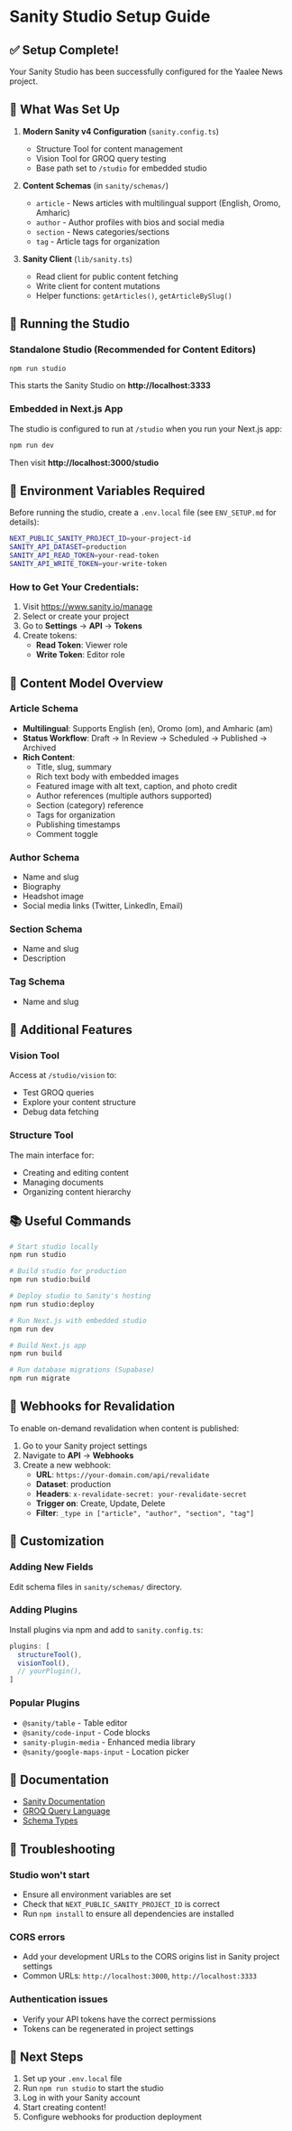 # Sanity Studio Setup Guide

## ✅ Setup Complete!

Your Sanity Studio has been successfully configured for the Yaalee News project.

## 📁 What Was Set Up

1. **Modern Sanity v4 Configuration** (`sanity.config.ts`)
   - Structure Tool for content management
   - Vision Tool for GROQ query testing
   - Base path set to `/studio` for embedded studio

2. **Content Schemas** (in `sanity/schemas/`)
   - `article` - News articles with multilingual support (English, Oromo, Amharic)
   - `author` - Author profiles with bios and social media
   - `section` - News categories/sections
   - `tag` - Article tags for organization

3. **Sanity Client** (`lib/sanity.ts`)
   - Read client for public content fetching
   - Write client for content mutations
   - Helper functions: `getArticles()`, `getArticleBySlug()`

## 🚀 Running the Studio

### Standalone Studio (Recommended for Content Editors)
```bash
npm run studio
```
This starts the Sanity Studio on **http://localhost:3333**

### Embedded in Next.js App
The studio is configured to run at `/studio` when you run your Next.js app:
```bash
npm run dev
```
Then visit **http://localhost:3000/studio**

## 🔑 Environment Variables Required

Before running the studio, create a `.env.local` file (see `ENV_SETUP.md` for details):

```bash
NEXT_PUBLIC_SANITY_PROJECT_ID=your-project-id
SANITY_API_DATASET=production
SANITY_API_READ_TOKEN=your-read-token
SANITY_API_WRITE_TOKEN=your-write-token
```

### How to Get Your Credentials:

1. Visit https://www.sanity.io/manage
2. Select or create your project
3. Go to **Settings** → **API** → **Tokens**
4. Create tokens:
   - **Read Token**: Viewer role
   - **Write Token**: Editor role

## 📝 Content Model Overview

### Article Schema
- **Multilingual**: Supports English (en), Oromo (om), and Amharic (am)
- **Status Workflow**: Draft → In Review → Scheduled → Published → Archived
- **Rich Content**: 
  - Title, slug, summary
  - Rich text body with embedded images
  - Featured image with alt text, caption, and photo credit
  - Author references (multiple authors supported)
  - Section (category) reference
  - Tags for organization
  - Publishing timestamps
  - Comment toggle

### Author Schema
- Name and slug
- Biography
- Headshot image
- Social media links (Twitter, LinkedIn, Email)

### Section Schema
- Name and slug
- Description

### Tag Schema
- Name and slug

## 🔌 Additional Features

### Vision Tool
Access at `/studio/vision` to:
- Test GROQ queries
- Explore your content structure
- Debug data fetching

### Structure Tool
The main interface for:
- Creating and editing content
- Managing documents
- Organizing content hierarchy

## 📚 Useful Commands

```bash
# Start studio locally
npm run studio

# Build studio for production
npm run studio:build

# Deploy studio to Sanity's hosting
npm run studio:deploy

# Run Next.js with embedded studio
npm run dev

# Build Next.js app
npm run build

# Run database migrations (Supabase)
npm run migrate
```

## 🔗 Webhooks for Revalidation

To enable on-demand revalidation when content is published:

1. Go to your Sanity project settings
2. Navigate to **API** → **Webhooks**
3. Create a new webhook:
   - **URL**: `https://your-domain.com/api/revalidate`
   - **Dataset**: production
   - **Headers**: `x-revalidate-secret: your-revalidate-secret`
   - **Trigger on**: Create, Update, Delete
   - **Filter**: `_type in ["article", "author", "section", "tag"]`

## 🎨 Customization

### Adding New Fields
Edit schema files in `sanity/schemas/` directory.

### Adding Plugins
Install plugins via npm and add to `sanity.config.ts`:
```typescript
plugins: [
  structureTool(),
  visionTool(),
  // yourPlugin(),
]
```

### Popular Plugins
- `@sanity/table` - Table editor
- `@sanity/code-input` - Code blocks
- `sanity-plugin-media` - Enhanced media library
- `@sanity/google-maps-input` - Location picker

## 📖 Documentation

- [Sanity Documentation](https://www.sanity.io/docs)
- [GROQ Query Language](https://www.sanity.io/docs/groq)
- [Schema Types](https://www.sanity.io/docs/schema-types)

## 🐛 Troubleshooting

### Studio won't start
- Ensure all environment variables are set
- Check that `NEXT_PUBLIC_SANITY_PROJECT_ID` is correct
- Run `npm install` to ensure all dependencies are installed

### CORS errors
- Add your development URLs to the CORS origins list in Sanity project settings
- Common URLs: `http://localhost:3000`, `http://localhost:3333`

### Authentication issues
- Verify your API tokens have the correct permissions
- Tokens can be regenerated in project settings

## 🎉 Next Steps

1. Set up your `.env.local` file
2. Run `npm run studio` to start the studio
3. Log in with your Sanity account
4. Start creating content!
5. Configure webhooks for production deployment

